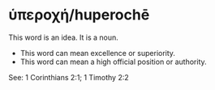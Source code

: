# ὑπεροχή/huperochē
This word is an idea. It is a noun.

* This word can mean excellence or superiority.
* This word can mean a high official position or authority.

See: 1 Corinthians 2:1; 1 Timothy 2:2
